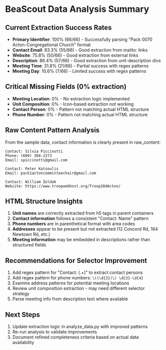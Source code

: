 # BeaScout Data Analysis Summary

## Current Extraction Success Rates
- **Primary Identifier**: 100% (66/66) - Successfully parsing "Pack 0070 Acton-Congregational Church" format
- **Contact Email**: 83.3% (55/66) - Good extraction from mailto: links
- **Website**: 75.8% (50/66) - Good extraction from external links
- **Description**: 86.4% (57/66) - Good extraction from unit-description divs
- **Meeting Time**: 31.8% (21/66) - Partial success with regex patterns
- **Meeting Day**: 10.6% (7/66) - Limited success with regex patterns

## Critical Missing Fields (0% extraction)
- **Meeting Location**: 0% - No extraction logic implemented
- **Unit Composition**: 0% - Icon-based extraction not working
- **Contact Person**: 0% - Pattern not matching actual HTML structure
- **Phone Number**: 0% - Pattern not matching actual HTML structure

## Raw Content Pattern Analysis
From the sample data, contact information is clearly present in raw_content:

```
Contact: Silvia Piccinotti
Phone: (609) 304-2373
Email: spiccinotti@gmail.com
```

```
Contact: Peter Katsoulis
Email: pack1actoncommitteechair@gmail.com
```

```
Contact: William Zoldak
Website: https://www.troopwebhost.org/Troop284Acton/
```

## HTML Structure Insights
1. **Unit names** are correctly extracted from h5 tags in parent containers
2. **Contact information** follows a consistent "Contact: Name" pattern
3. **Phone numbers** are in parenthetical format with area codes
4. **Addresses** appear to be present but not extracted (12 Concord Rd, 164 Newtown Rd, etc.)
5. **Meeting information** may be embedded in descriptions rather than structured fields

## Recommendations for Selector Improvement
1. Add regex pattern for "Contact: (.+)" to extract contact persons
2. Add regex pattern for phone numbers: `\((\d{3})\) \d{3}-\d{4}`
3. Examine address patterns for potential meeting locations
4. Review unit composition extraction - may need different selector strategy
5. Parse meeting info from description text where available

## Next Steps
1. Update extraction logic in analyze_data.py with improved patterns
2. Re-run analysis to validate improvements
3. Document refined completeness criteria based on actual data availability